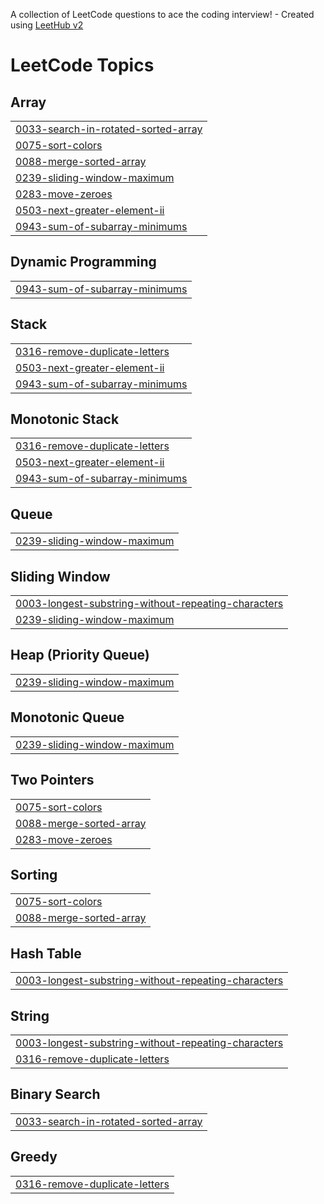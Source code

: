 A collection of LeetCode questions to ace the coding interview! - Created using [LeetHub v2](https://github.com/arunbhardwaj/LeetHub-2.0)
<!---LeetCode Topics Start-->
# LeetCode Topics
## Array
|  |
| ------- |
| [0033-search-in-rotated-sorted-array](https://github.com/Animesh6027/Leetcode_Solutions/tree/master/0033-search-in-rotated-sorted-array) |
| [0075-sort-colors](https://github.com/Animesh6027/Leetcode_Solutions/tree/master/0075-sort-colors) |
| [0088-merge-sorted-array](https://github.com/Animesh6027/Leetcode_Solutions/tree/master/0088-merge-sorted-array) |
| [0239-sliding-window-maximum](https://github.com/Animesh6027/Leetcode_Solutions/tree/master/0239-sliding-window-maximum) |
| [0283-move-zeroes](https://github.com/Animesh6027/Leetcode_Solutions/tree/master/0283-move-zeroes) |
| [0503-next-greater-element-ii](https://github.com/Animesh6027/Leetcode_Solutions/tree/master/0503-next-greater-element-ii) |
| [0943-sum-of-subarray-minimums](https://github.com/Animesh6027/Leetcode_Solutions/tree/master/0943-sum-of-subarray-minimums) |
## Dynamic Programming
|  |
| ------- |
| [0943-sum-of-subarray-minimums](https://github.com/Animesh6027/Leetcode_Solutions/tree/master/0943-sum-of-subarray-minimums) |
## Stack
|  |
| ------- |
| [0316-remove-duplicate-letters](https://github.com/Animesh6027/Leetcode_Solutions/tree/master/0316-remove-duplicate-letters) |
| [0503-next-greater-element-ii](https://github.com/Animesh6027/Leetcode_Solutions/tree/master/0503-next-greater-element-ii) |
| [0943-sum-of-subarray-minimums](https://github.com/Animesh6027/Leetcode_Solutions/tree/master/0943-sum-of-subarray-minimums) |
## Monotonic Stack
|  |
| ------- |
| [0316-remove-duplicate-letters](https://github.com/Animesh6027/Leetcode_Solutions/tree/master/0316-remove-duplicate-letters) |
| [0503-next-greater-element-ii](https://github.com/Animesh6027/Leetcode_Solutions/tree/master/0503-next-greater-element-ii) |
| [0943-sum-of-subarray-minimums](https://github.com/Animesh6027/Leetcode_Solutions/tree/master/0943-sum-of-subarray-minimums) |
## Queue
|  |
| ------- |
| [0239-sliding-window-maximum](https://github.com/Animesh6027/Leetcode_Solutions/tree/master/0239-sliding-window-maximum) |
## Sliding Window
|  |
| ------- |
| [0003-longest-substring-without-repeating-characters](https://github.com/Animesh6027/Leetcode_Solutions/tree/master/0003-longest-substring-without-repeating-characters) |
| [0239-sliding-window-maximum](https://github.com/Animesh6027/Leetcode_Solutions/tree/master/0239-sliding-window-maximum) |
## Heap (Priority Queue)
|  |
| ------- |
| [0239-sliding-window-maximum](https://github.com/Animesh6027/Leetcode_Solutions/tree/master/0239-sliding-window-maximum) |
## Monotonic Queue
|  |
| ------- |
| [0239-sliding-window-maximum](https://github.com/Animesh6027/Leetcode_Solutions/tree/master/0239-sliding-window-maximum) |
## Two Pointers
|  |
| ------- |
| [0075-sort-colors](https://github.com/Animesh6027/Leetcode_Solutions/tree/master/0075-sort-colors) |
| [0088-merge-sorted-array](https://github.com/Animesh6027/Leetcode_Solutions/tree/master/0088-merge-sorted-array) |
| [0283-move-zeroes](https://github.com/Animesh6027/Leetcode_Solutions/tree/master/0283-move-zeroes) |
## Sorting
|  |
| ------- |
| [0075-sort-colors](https://github.com/Animesh6027/Leetcode_Solutions/tree/master/0075-sort-colors) |
| [0088-merge-sorted-array](https://github.com/Animesh6027/Leetcode_Solutions/tree/master/0088-merge-sorted-array) |
## Hash Table
|  |
| ------- |
| [0003-longest-substring-without-repeating-characters](https://github.com/Animesh6027/Leetcode_Solutions/tree/master/0003-longest-substring-without-repeating-characters) |
## String
|  |
| ------- |
| [0003-longest-substring-without-repeating-characters](https://github.com/Animesh6027/Leetcode_Solutions/tree/master/0003-longest-substring-without-repeating-characters) |
| [0316-remove-duplicate-letters](https://github.com/Animesh6027/Leetcode_Solutions/tree/master/0316-remove-duplicate-letters) |
## Binary Search
|  |
| ------- |
| [0033-search-in-rotated-sorted-array](https://github.com/Animesh6027/Leetcode_Solutions/tree/master/0033-search-in-rotated-sorted-array) |
## Greedy
|  |
| ------- |
| [0316-remove-duplicate-letters](https://github.com/Animesh6027/Leetcode_Solutions/tree/master/0316-remove-duplicate-letters) |
<!---LeetCode Topics End-->